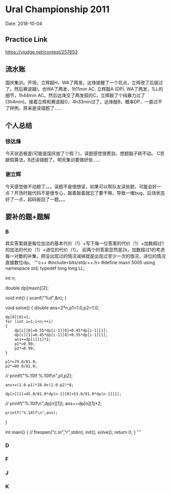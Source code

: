 # Ural Championship 2011
Date: 2018-10-04

## Practice Link
https://vjudge.net/contest/257653

## 流水账
国庆集训。开场，立辉敲H，WA了两发。达烽提醒了一个坑点，立辉改了后就过了。然后赛波敲I，也WA了两发，1h11min AC. 立辉敲A (DP), WA了两发，1LL的细节，1h44min AC。然后达烽交了两发假的C，立辉敲了个纯暴力过了(3h4min)。接着立辉和赛波敲G，4h33min过了。达烽敲B，概率DP，一直过不了样例，原来是读错题了……

## 个人总结
### 徐达烽
今天状态极差(可能是国庆放了个假？)，读题感觉很费劲，想题脑子转不动。 C贡献假算法，B还读错题了。明天集训要做好些……
### 谢立辉
今天感觉做不动题了。。。读题不是很想读，如果可以帮队友读些题，可能会好一点？开场时敲代码不是很专心，敲着敲着就忘了要干嘛，导致一堆bug，后场状态好了一点，起码扳回了一题。。。

## 要补的题+题解
### B
其实答案就是每位加法的基本代价（1）+写下每一位答案的代价（1）+加数超过1的加法的代价（1）+进位的代价（1）。
前两个的答案显然是2k，加数超过1的考虑每一对数的补集，把没出现过的情况减掉就是出现过至少一次的情况，进位的情况直接数位dp。
'''c++
#include<bits/stdc++.h>
#define maxn 5005
using namespace std;
typedef long long LL;

int n;

double dp[maxn][2];

void init()
{
	scanf("%d",&n);
}

void solve()
{
	double ans=2*n,p1=1.0,p2=1.0;
	
	dp[0][0]=1;
	for (int i=1;i<n;++i)
	{
		dp[i][0]=0.55*dp[i-1][0]+0.45*dp[i-1][1];
		dp[i][1]=0.45*dp[i-1][0]+0.55*dp[i-1][1];
		ans+=dp[i][1]*2;
		p1*=0.98;
		p2*=0.99;
	}
	
	p1*=79.0/81.0;
	p2*=80.0/81.0;
	
//	printf("%.10lf %.10lf\n",p1,p2);
	
	ans+=(1.0-p1)*28.0+(1.0-p2)*8;
	
	dp[n][1]=45.0/81.0*dp[n-1][0]+53.0/81.0*dp[n-1][1];
	
//	printf("%.10lf\n",dp[n][1]);
	ans+=dp[n][1]*2;
	
	printf("%.10lf\n",ans);
}

int main()
{
//    freopen("c.in","r",stdin);
    init();
    solve();
    return 0;
}
'''
### D
### F
### J
### K


